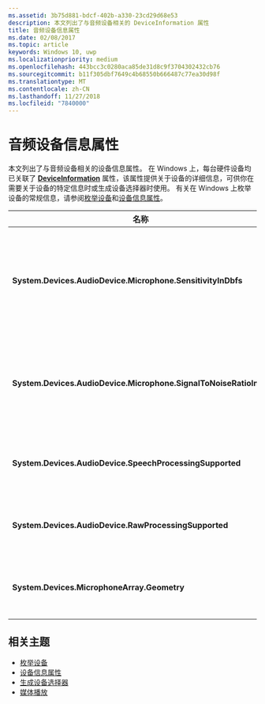 ```yaml
---
ms.assetid: 3b75d881-bdcf-402b-a330-23cd29d68e53
description: 本文列出了与音频设备相关的 DeviceInformation 属性
title: 音频设备信息属性
ms.date: 02/08/2017
ms.topic: article
keywords: Windows 10, uwp
ms.localizationpriority: medium
ms.openlocfilehash: 443bcc3c0280aca85de31d8c9f3704302432cb76
ms.sourcegitcommit: b11f305dbf7649c4b68550b666487c77ea30d98f
ms.translationtype: MT
ms.contentlocale: zh-CN
ms.lasthandoff: 11/27/2018
ms.locfileid: "7840000"
---
```

# <a name="audio-device-information-properties"></a>音频设备信息属性

本文列出了与音频设备相关的设备信息属性。 在 Windows 上，每台硬件设备均已关联了 [**DeviceInformation**](https://msdn.microsoft.com/library/windows/apps/BR225393) 属性，该属性提供关于设备的详细信息，可供你在需要关于设备的特定信息时或生成设备选择器时使用。 有关在 Windows 上枚举设备的常规信息，请参阅[枚举设备](../devices-sensors/enumerate-devices.md)和[设备信息属性](../devices-sensors/device-information-properties.md)。


|名称|类型|说明|
|------------------------------------------------------------|------------|------------------------------------------------------|
|**System.Devices.AudioDevice.Microphone.SensitivityInDbfs**|Double|以相对于满刻度的分贝 (dBFS) 为单位指定麦克风敏感度。|
|**System.Devices.AudioDevice.Microphone.SignalToNoiseRatioInDb**|Double|指定以分贝 (dB) 单位测量的麦克风信号噪声比 (SNR)。|
|**System.Devices.AudioDevice.SpeechProcessingSupported**|布尔值|指示音频设备是否支持语音处理。|
|**System.Devices.AudioDevice.RawProcessingSupported**|布尔值|指示音频设备是否支持原始处理。|
|**System.Devices.MicrophoneArray.Geometry**|未签名的字符[]|麦克风阵列的几何结构数据。|

## <a name="related-topics"></a>相关主题

* [枚举设备](../devices-sensors/enumerate-devices.md)
* [设备信息属性](../devices-sensors/device-information-properties.md)
* [生成设备选择器](../devices-sensors/build-a-device-selector.md)
* [媒体播放](media-playback.md)




